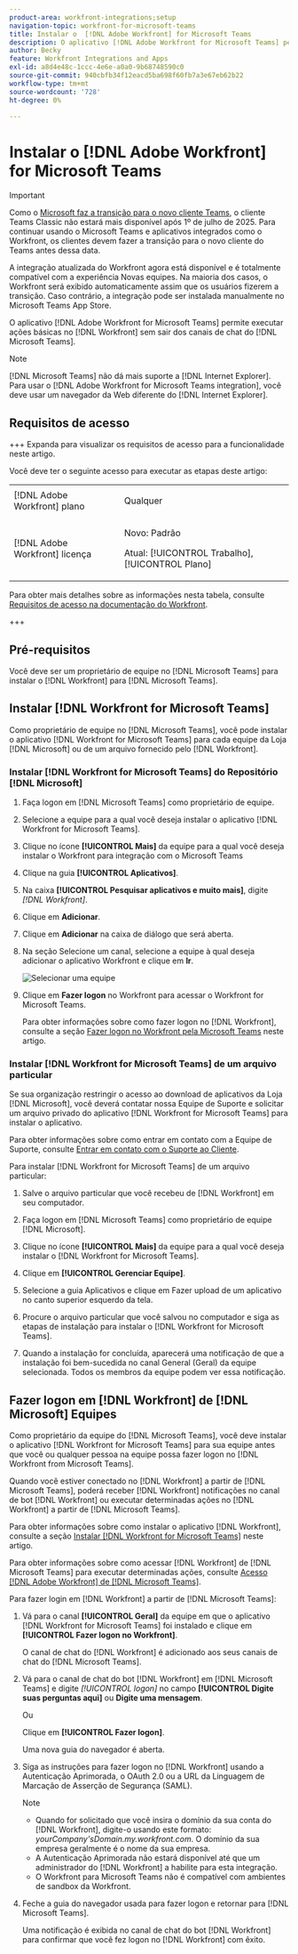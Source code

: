 ```yaml
---
product-area: workfront-integrations;setup
navigation-topic: workfront-for-microsoft-teams
title: Instalar o  [!DNL Adobe Workfront] for Microsoft Teams
description: O aplicativo [!DNL Adobe Workfront for Microsoft Teams] permite executar ações básicas no [!DNL Workfront] sem sair dos [!DNL Microsoft Teams] canais de chat.
author: Becky
feature: Workfront Integrations and Apps
exl-id: a8d4e48c-1ccc-4e6e-a0a0-9b68748590c0
source-git-commit: 940cbfb34f12eacd5ba698f60fb7a3e67eb62b22
workflow-type: tm+mt
source-wordcount: '728'
ht-degree: 0%

---
```


# Instalar o [!DNL Adobe Workfront] for Microsoft Teams

<!-- Audited: 1/2024 -->

>[!IMPORTANT]
>
>Como o [Microsoft faz a transição para o novo cliente Teams](https://learn.microsoft.com/en-us/microsoftteams/teams-classic-client-end-of-availability), o cliente Teams Classic não estará mais disponível após 1º de julho de 2025. Para continuar usando o Microsoft Teams e aplicativos integrados como o Workfront, os clientes devem fazer a transição para o novo cliente do Teams antes dessa data.
>
>A integração atualizada do Workfront agora está disponível e é totalmente compatível com a experiência Novas equipes. Na maioria dos casos, o Workfront será exibido automaticamente assim que os usuários fizerem a transição. Caso contrário, a integração pode ser instalada manualmente no Microsoft Teams App Store.


O aplicativo [!DNL Adobe Workfront for Microsoft Teams] permite executar ações básicas no [!DNL Workfront] sem sair dos canais de chat do [!DNL Microsoft Teams].

>[!NOTE]
>
>[!DNL Microsoft Teams] não dá mais suporte a [!DNL Internet Explorer]. Para usar o [!DNL Adobe Workfront for Microsoft Teams integration], você deve usar um navegador da Web diferente do [!DNL Internet Explorer].


## Requisitos de acesso

+++ Expanda para visualizar os requisitos de acesso para a funcionalidade neste artigo.

Você deve ter o seguinte acesso para executar as etapas deste artigo:

<table style="table-layout:auto"> 
 <col> 
 <col> 
 <tbody> 
  <tr> 
   <td role="rowheader">[!DNL Adobe Workfront] plano</td> 
   <td> <p>Qualquer</p> </td> 
  </tr> 
  <tr> 
   <td role="rowheader">[!DNL Adobe Workfront] licença</td> 
   <td><p>Novo: Padrão</p>
    <p>Atual: [!UICONTROL Trabalho], [!UICONTROL Plano]</p> </td> 
  </tr> 
 </tbody> 
</table>

Para obter mais detalhes sobre as informações nesta tabela, consulte [Requisitos de acesso na documentação do Workfront](/help/quicksilver/administration-and-setup/add-users/access-levels-and-object-permissions/access-level-requirements-in-documentation.md).

+++

## Pré-requisitos

Você deve ser um proprietário de equipe no [!DNL Microsoft Teams] para instalar o [!DNL Workfront] para [!DNL Microsoft Teams].

## Instalar [!DNL Workfront for Microsoft Teams]

Como proprietário de equipe no [!DNL Microsoft Teams], você pode instalar o aplicativo [!DNL Workfront for Microsoft Teams] para cada equipe da Loja [!DNL Microsoft] ou de um arquivo fornecido pelo [!DNL Workfront].

### Instalar [!DNL Workfront for Microsoft Teams] do Repositório [!DNL Microsoft]

1. Faça logon em [!DNL Microsoft Teams] como proprietário de equipe.
1. Selecione a equipe para a qual você deseja instalar o aplicativo [!DNL Workfront for Microsoft Teams].
1. Clique no ícone **[!UICONTROL Mais]** da equipe para a qual você deseja instalar o Workfront para integração com o Microsoft Teams
1. Clique na guia **[!UICONTROL Aplicativos]**.
1. Na caixa **[!UICONTROL Pesquisar aplicativos e muito mais]**, digite *[!DNL Workfront]*.
1. Clique em **Adicionar**.
1. Clique em **Adicionar** na caixa de diálogo que será aberta.
1. Na seção Selecione um canal, selecione a equipe à qual deseja adicionar o aplicativo Workfront e clique em **Ir**.

   ![Selecionar uma equipe](assets/select-a-team.png)
1. Clique em **Fazer logon** no Workfront para acessar o Workfront for Microsoft Teams.

   Para obter informações sobre como fazer logon no [!DNL Workfront], consulte a seção [Fazer logon no Workfront pela Microsoft Teams](#log-in-to-workfront-from-microsoft-teams) neste artigo.

### Instalar [!DNL Workfront for Microsoft Teams] de um arquivo particular

Se sua organização restringir o acesso ao download de aplicativos da Loja [!DNL Microsoft], você deverá contatar nossa Equipe de Suporte e solicitar um arquivo privado do aplicativo [!DNL Workfront for Microsoft Teams] para instalar o aplicativo.

Para obter informações sobre como entrar em contato com a Equipe de Suporte, consulte [Entrar em contato com o Suporte ao Cliente](../../workfront-basics/tips-tricks-and-troubleshooting/contact-customer-support.md).

Para instalar [!DNL Workfront for Microsoft Teams] de um arquivo particular:

1. Salve o arquivo particular que você recebeu de [!DNL Workfront] em seu computador.
1. Faça logon em [!DNL Microsoft Teams] como proprietário de equipe [!DNL Microsoft].
1. Clique no ícone **[!UICONTROL Mais]** da equipe para a qual você deseja instalar o [!DNL Workfront for Microsoft Teams].

1. Clique em **[!UICONTROL Gerenciar Equipe]**.
1. Selecione a guia Aplicativos e clique em Fazer upload de um aplicativo no canto superior esquerdo da tela.
1. Procure o arquivo particular que você salvou no computador e siga as etapas de instalação para instalar o [!DNL Workfront for Microsoft Teams].
1. Quando a instalação for concluída, aparecerá uma notificação de que a instalação foi bem-sucedida no canal General (Geral) da equipe selecionada. Todos os membros da equipe podem ver essa notificação.

## Fazer logon em [!DNL Workfront] de [!DNL Microsoft] Equipes

Como proprietário da equipe do [!DNL Microsoft Teams], você deve instalar o aplicativo [!DNL Workfront for Microsoft Teams] para sua equipe antes que você ou qualquer pessoa na equipe possa fazer logon no [!DNL Workfront from Microsoft Teams].

Quando você estiver conectado no [!DNL Workfront] a partir de [!DNL Microsoft Teams], poderá receber [!DNL Workfront] notificações no canal de bot [!DNL Workfront] ou executar determinadas ações no [!DNL Workfront] a partir de [!DNL Microsoft Teams].

Para obter informações sobre como instalar o aplicativo [!DNL Workfront], consulte a seção [Instalar [!DNL Workfront for Microsoft Teams]](#install-workfront-for-microsoft-teams) neste artigo.

Para obter informações sobre como acessar [!DNL Workfront] de [!DNL Microsoft Teams] para executar determinadas ações, consulte [Acesso [!DNL Adobe Workfront] de [!DNL Microsoft Teams]](../../workfront-integrations-and-apps/using-workfront-with-microsoft-teams/access-workfront-from-ms-teams.md).

Para fazer login em [!DNL Workfront] a partir de [!DNL Microsoft Teams]:

1. Vá para o canal **[!UICONTROL Geral]** da equipe em que o aplicativo [!DNL Workfront for Microsoft Teams] foi instalado e clique em **[!UICONTROL Fazer logon no Workfront]**.

   O canal de chat do [!DNL Workfront] é adicionado aos seus canais de chat do [!DNL Microsoft Teams].

1. Vá para o canal de chat do bot [!DNL Workfront] em [!DNL Microsoft Teams] e digite *[!UICONTROL logon]* no campo **[!UICONTROL Digite suas perguntas aqui]** ou **Digite uma mensagem**.

   Ou

   Clique em **[!UICONTROL Fazer logon]**.

   Uma nova guia do navegador é aberta.

1. Siga as instruções para fazer logon no [!DNL Workfront] usando a Autenticação Aprimorada, o OAuth 2.0 ou a URL da Linguagem de Marcação de Asserção de Segurança (SAML).

   >[!NOTE]
   >
   >* Quando for solicitado que você insira o domínio da sua conta do [!DNL Workfront], digite-o usando este formato: *yourCompany&#39;sDomain.my.workfront.com*. O domínio da sua empresa geralmente é o nome da sua empresa.
   >* A Autenticação Aprimorada não estará disponível até que um administrador do [!DNL Workfront] a habilite para esta integração.
   >* O Workfront para Microsoft Teams não é compatível com ambientes de sandbox da Workfront.


1. Feche a guia do navegador usada para fazer logon e retornar para [!DNL Microsoft Teams].

   Uma notificação é exibida no canal de chat do bot [!DNL Workfront] para confirmar que você fez logon no [!DNL Workfront] com êxito.
